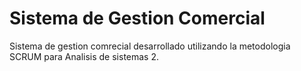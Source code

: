 # Sistema de Gestion Comercial 

 Sistema de gestion comrecial desarrollado utilizando la metodologia SCRUM para Analisis de sistemas 2.

